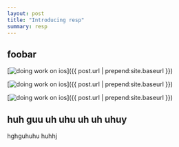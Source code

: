 ```yaml
---
layout: post
title: "Introducing resp"
summary: resp
---
```


## foobar


[![doing work on ios](https://www.dropbox.com/s/y5053ovm3ew80l6/photo%2004-03-15%2018%2033%2048.jpg?dl=1)]({{ post.url | prepend:site.baseurl }})

[![doing work on ios](https://www.dropbox.com/s/y5053ovm3ew80l6/photo%2004-03-15%2018%2033%2048.jpg?dl=1)]({{ post.url | prepend:site.baseurl }})

[![doing work on ios](https://www.dropbox.com/s/y5053ovm3ew80l6/photo%2004-03-15%2018%2033%2048.jpg?dl=1)]({{ post.url | prepend:site.baseurl }})


## huh guu uh uhu uh uh uhuy 
hghguhuhu
huhhj



